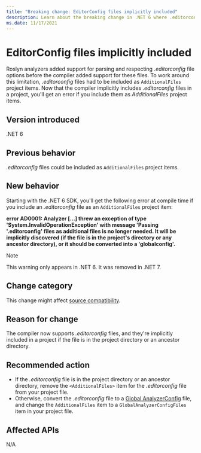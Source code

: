 ```yaml
---
title: "Breaking change: EditorConfig files implicitly included"
description: Learn about the breaking change in .NET 6 where .editorconfig files can no longer be AdditionalFiles items.
ms.date: 11/17/2021
---
```

# EditorConfig files implicitly included

Roslyn analyzers added support for parsing and respecting *.editorconfig* file options before the compiler added support for these files. To work around this limitation, *.editorconfig* files had to be included as `AdditionalFiles` project items. Now that the compiler implicitly includes *.editorconfig* files in a project, you'll get an error if you include them as *AdditionalFiles* project items.

## Version introduced

.NET 6

## Previous behavior

*.editorconfig* files could be included as `AdditionalFiles` project items.

## New behavior

Starting with the .NET 6 SDK, you'll get the following error at compile time if you include an *.editorconfig* file as an `AdditionalFiles` project item:

**error AD0001: Analyzer [...] threw an exception of type 'System.InvalidOperationException' with message 'Passing '.editorconfig' files as additional files is no longer needed. It will be implicitly discovered (if the file is in the project's directory or any ancestor directory), or it should be converted into a 'globalconfig'.**

> [!NOTE]
> This warning only appears in .NET 6. It was removed in .NET 7.

## Change category

This change might affect [source compatibility](../../categories.md#source-compatibility).

## Reason for change

The compiler now supports *.editorconfig* files, and they're implicitly included in a project if the file is in the project directory or an ancestor directory.

## Recommended action

- If the *.editorconfig* file is in the project directory or an ancestor directory, remove the `<AdditionalFiles>` item for the *.editorconfig* file from your project file.
- Otherwise, convert the *.editorconfig* file to a [Global AnalyzerConfig](../../../../fundamentals/code-analysis/configuration-files.md#global-analyzerconfig) file, and change the `AdditionalFiles` item to a `GlobalAnalyzerConfigFiles` item in your project file.

## Affected APIs

N/A
